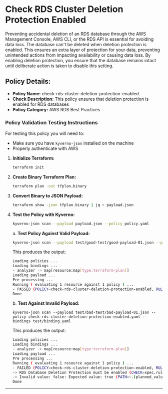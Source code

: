 # Check RDS Cluster Deletion Protection Enabled

Preventing accidental deletion of an RDS database through the AWS Management Console, AWS CLI, or the RDS API is essential for avoiding data loss. 
The database can't be deleted when deletion protection is enabled. This ensures an extra layer of protection for your data, preventing 
unintended actions from impacting availability or causing data loss. By enabling deletion protection, you ensure that the database 
remains intact until deliberate action is taken to disable this setting.

## Policy Details:

- **Policy Name:** check-rds-cluster-deletion-protection-enabled
- **Check Description:** This policy ensures that deletion protection is enabled for RDS databases
- **Policy Category:** AWS RDS Best Practices

### Policy Validation Testing Instructions

For testing this policy you will need to:
- Make sure you have `kyverno-json` installed on the machine 
- Properly authenticate with AWS

1. **Initialize Terraform:**
    ```bash
    terraform init
    ```

2. **Create Binary Terraform Plan:**
    ```bash
    terraform plan -out tfplan.binary
    ```

3. **Convert Binary to JSON Payload:**
    ```bash
    terraform show -json tfplan.binary | jq > payload.json
    ```

4. **Test the Policy with Kyverno:**
    ```bash
    kyverno-json scan --payload payload.json --policy policy.yaml
    ```

    a. **Test Policy Against Valid Payload:**
    ```bash
    kyverno-json scan --payload test/good-test/good-payload-01.json --policy check-rds-cluster-deletion-protection-enabled.yaml --bindings test/binding.yaml
    ```

    This produces the output:
    ```bash
    Loading policies ...
    Loading bindings ...
    - analyzer -> map[resource:map[type:terraform-plan]]
    Loading payload ...
    Pre processing ...
    Running ( evaluating 1 resource against 1 policy ) ...
    - PASSED (POLICY=check-rds-cluster-deletion-protection-enabled, RULE=check-rds-cluster-deletion-protection-enabled)
    Done
    ```

    b. **Test Against Invalid Payload:**
    ```
    kyverno-json scan --payload test/bad-test/bad-payload-01.json --policy check-rds-cluster-deletion-protection-enabled.yaml --bindings test/binding.yaml
    ```

    This produces the output:
    ```bash
    Loading policies ...
    Loading bindings ...
    - analyzer -> map[resource:map[type:terraform-plan]]
    Loading payload ...
    Pre processing ...
    Running ( evaluating 1 resource against 1 policy ) ...
    - FAILED (POLICY=check-rds-cluster-deletion-protection-enabled, RULE=check-rds-cluster-deletion-protection-enabled)
    -> RDS Database Deletion Protection must be enabled (CHECK=spec.rules[0].assert.all[0])
    -> Invalid value: false: Expected value: true (PATH=~.(planned_values.root_module.resources[?type=='aws_rds_cluster'])[0].values.(!!deletion_protection))
    Done
    ```

---